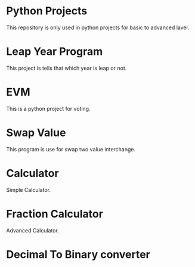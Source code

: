 # Python Projects
This repository is only used in python projects for basic to advanced lavel.
# Leap Year Program
This project is tells that which year is leap or not.
# EVM
This is a python project for voting.
# Swap Value
This program is use for swap two value interchange.
# Calculator
Simple Calculator.
# Fraction Calculator
Advanced Calculator.
# Decimal To Binary converter
